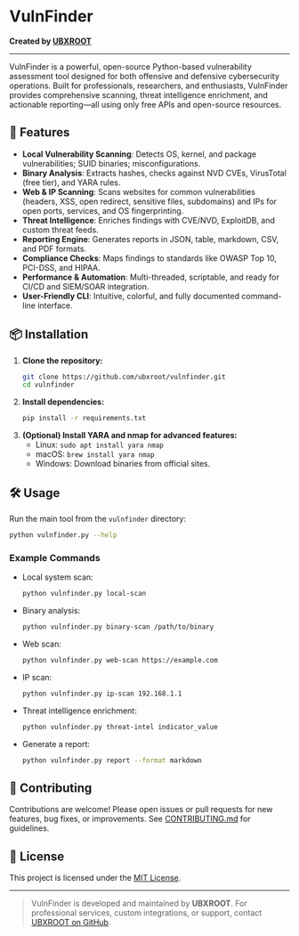 # VulnFinder

**Created by [UBXROOT](https://github.com/ubxroot)**

---

VulnFinder is a powerful, open-source Python-based vulnerability assessment tool designed for both offensive and defensive cybersecurity operations. Built for professionals, researchers, and enthusiasts, VulnFinder provides comprehensive scanning, threat intelligence enrichment, and actionable reporting—all using only free APIs and open-source resources.

## 🚀 Features
- **Local Vulnerability Scanning**: Detects OS, kernel, and package vulnerabilities; SUID binaries; misconfigurations.
- **Binary Analysis**: Extracts hashes, checks against NVD CVEs, VirusTotal (free tier), and YARA rules.
- **Web & IP Scanning**: Scans websites for common vulnerabilities (headers, XSS, open redirect, sensitive files, subdomains) and IPs for open ports, services, and OS fingerprinting.
- **Threat Intelligence**: Enriches findings with CVE/NVD, ExploitDB, and custom threat feeds.
- **Reporting Engine**: Generates reports in JSON, table, markdown, CSV, and PDF formats.
- **Compliance Checks**: Maps findings to standards like OWASP Top 10, PCI-DSS, and HIPAA.
- **Performance & Automation**: Multi-threaded, scriptable, and ready for CI/CD and SIEM/SOAR integration.
- **User-Friendly CLI**: Intuitive, colorful, and fully documented command-line interface.

## 📦 Installation

1. **Clone the repository:**
   ```bash
   git clone https://github.com/ubxroot/vulnfinder.git
   cd vulnfinder
   ```
2. **Install dependencies:**
   ```bash
   pip install -r requirements.txt
   ```
3. **(Optional) Install YARA and nmap for advanced features:**
   - Linux: `sudo apt install yara nmap`
   - macOS: `brew install yara nmap`
   - Windows: Download binaries from official sites.

## 🛠️ Usage

Run the main tool from the `vulnfinder` directory:
```bash
python vulnfinder.py --help
```

### Example Commands
- Local system scan:
  ```bash
  python vulnfinder.py local-scan
  ```
- Binary analysis:
  ```bash
  python vulnfinder.py binary-scan /path/to/binary
  ```
- Web scan:
  ```bash
  python vulnfinder.py web-scan https://example.com
  ```
- IP scan:
  ```bash
  python vulnfinder.py ip-scan 192.168.1.1
  ```
- Threat intelligence enrichment:
  ```bash
  python vulnfinder.py threat-intel indicator_value
  ```
- Generate a report:
  ```bash
  python vulnfinder.py report --format markdown
  ```

## 🤝 Contributing
Contributions are welcome! Please open issues or pull requests for new features, bug fixes, or improvements. See [CONTRIBUTING.md](CONTRIBUTING.md) for guidelines.

## 📄 License
This project is licensed under the [MIT License](LICENSE).

---

> VulnFinder is developed and maintained by **UBXROOT**. For professional services, custom integrations, or support, contact [UBXROOT on GitHub](https://github.com/ubxroot). 
